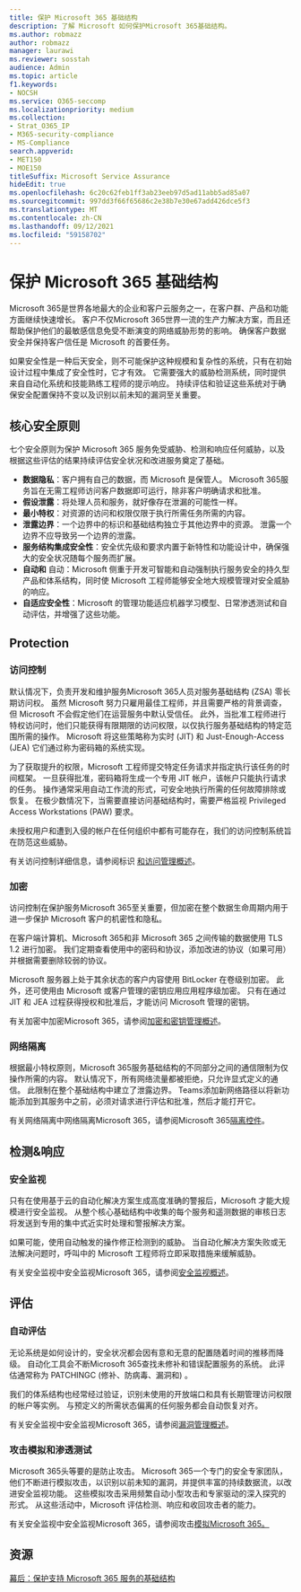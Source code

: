 ```yaml
---
title: 保护 Microsoft 365 基础结构
description: 了解 Microsoft 如何保护Microsoft 365基础结构。
ms.author: robmazz
author: robmazz
manager: laurawi
ms.reviewer: sosstah
audience: Admin
ms.topic: article
f1.keywords:
- NOCSH
ms.service: O365-seccomp
ms.localizationpriority: medium
ms.collection:
- Strat_O365_IP
- M365-security-compliance
- MS-Compliance
search.appverid:
- MET150
- MOE150
titleSuffix: Microsoft Service Assurance
hideEdit: true
ms.openlocfilehash: 6c20c62feb1ff3ab23eeb97d5ad11abb5ad85a07
ms.sourcegitcommit: 997dd3f66f65686c2e38b7e30e67add426dce5f3
ms.translationtype: MT
ms.contentlocale: zh-CN
ms.lasthandoff: 09/12/2021
ms.locfileid: "59158702"
---
```

# <a name="securing-the-microsoft-365-infrastructure"></a>保护 Microsoft 365 基础结构

Microsoft 365是世界各地最大的企业和客户云服务之一，在客户群、产品和功能方面继续快速增长。 客户不仅Microsoft 365世界一流的生产力解决方案，而且还帮助保护他们的最敏感信息免受不断演变的网络威胁形势的影响。 确保客户数据安全并保持客户信任是 Microsoft 的首要任务。

如果安全性是一种后天安全，则不可能保护这种规模和复杂性的系统，只有在初始设计过程中集成了安全性时，它才有效。 它需要强大的威胁检测系统，同时提供来自自动化系统和技能熟练工程师的提示响应。 持续评估和验证这些系统对于确保安全配置保持不变以及识别以前未知的漏洞至关重要。

## <a name="core-security-principles"></a>核心安全原则

七个安全原则为保护 Microsoft 365 服务免受威胁、检测和响应任何威胁，以及根据这些评估的结果持续评估安全状况和改进服务奠定了基础。 

- **数据隐私**：客户拥有自己的数据，而 Microsoft 是保管人。 Microsoft 365服务旨在无需工程师访问客户数据即可运行，除非客户明确请求和批准。
- **假设泄露**：将处理人员和服务，就好像存在泄漏的可能性一样。
- **最小特权**：对资源的访问和权限仅限于执行所需任务所需的内容。
- **泄露边界**：一个边界中的标识和基础结构独立于其他边界中的资源。 泄露一个边界不应导致另一个边界的泄露。
- **服务结构集成安全性**：安全优先级和要求内置于新特性和功能设计中，确保强大的安全状况随每个服务而扩展。
- **自动和** 自动：Microsoft 侧重于开发可智能和自动强制执行服务安全的持久型产品和体系结构，同时使 Microsoft 工程师能够安全地大规模管理对安全威胁的响应。
- **自适应安全性**：Microsoft 的管理功能适应机器学习模型、日常渗透测试和自动评估，并增强了这些功能。

## <a name="protection"></a>Protection

### <a name="access-control"></a>访问控制

默认情况下，负责开发和维护服务Microsoft 365人员对服务基础结构 (ZSA) 零长期访问权。 虽然 Microsoft 努力只雇用最佳工程师，并且需要严格的背景调查，但 Microsoft 不会假定他们在运营服务中默认受信任。 此外，当批准工程师进行特权访问时，他们只能获得有限期限的访问权限，以仅执行服务基础结构的特定范围所需的操作。 Microsoft 将这些策略称为实时 (JIT) 和 Just-Enough-Access (JEA) 它们通过称为密码箱的系统实现。

为了获取提升的权限，Microsoft 工程师提交特定任务请求并指定执行该任务的时间框架。 一旦获得批准，密码箱将生成一个专用 JIT 帐户，该帐户只能执行请求的任务。 操作通常采用自动工作流的形式，可安全地执行所需的任何故障排除或恢复。 在极少数情况下，当需要直接访问基础结构时，需要严格监视 Privileged Access Workstations (PAW) 要求。

未授权用户和遭到入侵的帐户在任何组织中都有可能存在，我们的访问控制系统旨在防范这些威胁。

有关访问控制详细信息，请参阅标识 [和访问管理概述](assurance-identity-and-access-management.md)。

### <a name="encryption"></a>加密

访问控制在保护服务Microsoft 365至关重要，但加密在整个数据生命周期内用于进一步保护 Microsoft 客户的机密性和隐私。

在客户端计算机、Microsoft 365和非 Microsoft 365 之间传输的数据使用 TLS 1.2 进行加密。 我们定期查看使用中的密码和协议，添加改进的协议（如果可用）并根据需要删除较弱的协议。

Microsoft 服务器上处于其余状态的客户内容使用 BitLocker 在卷级别加密。 此外，还可使用由 Microsoft 或客户管理的密钥应用应用程序级加密。 只有在通过 JIT 和 JEA 过程获得授权和批准后，才能访问 Microsoft 管理的密钥。

有关加密中加密Microsoft 365，请参阅[加密和密钥管理概述](assurance-encryption.md)。

### <a name="network-isolation"></a>网络隔离

根据最小特权原则，Microsoft 365服务基础结构的不同部分之间的通信限制为仅操作所需的内容。 默认情况下，所有网络流量都被拒绝，只允许显式定义的通信。 此限制在整个基础结构中建立了泄露边界。 Teams添加新网络路径以将新功能添加到其服务中之前，必须对请求进行评估和批准，然后才能打开它。

有关网络隔离中网络隔离Microsoft 365，请参阅Microsoft 365[隔离控件](/microsoft-365/enterprise/microsoft-365-isolation-controls)。

## <a name="detection--response"></a>检测&响应

### <a name="security-monitoring"></a>安全监视

只有在使用基于云的自动化解决方案生成高度准确的警报后，Microsoft 才能大规模进行安全监视。 从整个核心基础结构中收集的每个服务和遥测数据的审核日志将发送到专用的集中式近实时处理和警报解决方案。

如果可能，使用自动触发的操作修正检测到的威胁。 当自动化解决方案失败或无法解决问题时，呼叫中的 Microsoft 工程师将立即采取措施来缓解威胁。

有关安全监视中安全监视Microsoft 365，请参阅[安全监视概述](assurance-security-monitoring.md)。

## <a name="assessment"></a>评估

### <a name="automated-assessments"></a>自动评估

无论系统是如何设计的，安全状况都会因有意和无意的配置随着时间的推移而降级。 自动化工具会不断Microsoft 365查找未修补和错误配置服务的系统。 此评估通常称为 PATCHINGC (修补、防病毒、漏洞和) 。

我们的体系结构也经常经过验证，识别未使用的开放端口和具有长期管理访问权限的帐户等实例。 与预定义的所需状态偏离的任何服务都会自动恢复对齐。

有关安全监视中安全监视Microsoft 365，请参阅[漏洞管理概述](assurance-vulnerability-management.md)。

### <a name="attack-simulation-and-penetration-testing"></a>攻击模拟和渗透测试

Microsoft 365头等要的是防止攻击。 Microsoft 365一个专门的安全专家团队，他们不断进行模拟攻击，以识别以前未知的漏洞，并提供丰富的持续数据流，以改进安全监视功能。 这些模拟攻击采用频繁自动小型攻击和专家驱动的深入探究的形式。 从这些活动中，Microsoft 评估检测、响应和收回攻击者的能力。

有关安全监视中安全监视Microsoft 365，请参阅攻击[模拟Microsoft 365。](assurance-monitoring-and-testing.md)

## <a name="resources"></a>资源

[幕后：保护支持 Microsoft 365 服务的基础结构](https://download.microsoft.com/download/c/4/5/c45b197e-f0d9-4f40-bd5f-ed8fc7d0cd8c/M365DCSecurityIntro_Whitepaper.pdf)
